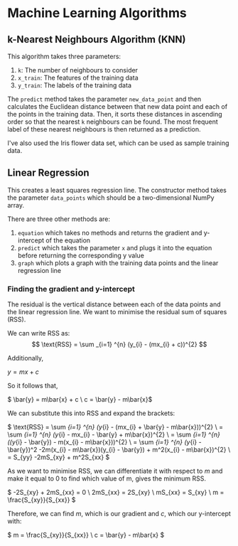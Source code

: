 # Machine Learning Algorithms

## k-Nearest Neighbours Algorithm (KNN)
This algorithm takes three parameters:

1. `k`: The number of neighbours to consider
2. `x_train`: The features of the training data
3. `y_train`: The labels of the training data

The `predict` method takes the parameter `new_data_point` and then calculates the Euclidean distance between that new data point and each of the points in the training data. Then, it sorts these distances in ascending order so that the nearest `k` neighbours can be found. The most frequent label of these nearest neighbours is then returned as a prediction.

I've also used the Iris flower data set, which can be used as sample training data.

## Linear Regression
This creates a least squares regression line. The constructor method takes the parameter `data_points` which should be a two-dimensional NumPy array.

There are three other methods are:
1. `equation` which takes no methods and returns the gradient and y-intercept of the equation
2. `predict` which takes the parameter `x` and plugs it into the equation before returning the corresponding y value
3. `graph` which plots a graph with the training data points and the linear regression line

### Finding the gradient and y-intercept
The residual is the vertical distance between each of the data points and the linear regression line. We want to minimise the residual sum of squares (RSS).

We can write RSS as:
$$
\text{RSS} = \sum _{i=1} ^{n} (y_{i} - (mx_{i} + c))^{2}
$$

Additionally,

$y = mx + c$

So it follows that,

$ \bar{y} = m\bar{x} + c
\\ c = \bar{y} - m\bar{x}$


We can substitute this into RSS and expand the brackets:

$
\text{RSS} = \sum _{i=1} ^{n} (y_{i} - (mx_{i} + \bar{y} - m\bar{x}))^{2}
\\ = \sum _{i=1} ^{n} (y_{i} - mx_{i} - \bar{y} + m\bar{x})^{2}
\\ = \sum _{i=1} ^{n} ((y_{i} - \bar{y}) - m(x_{i}  - m\bar{x}))^{2}
\\ = \sum _{i=1} ^{n} (y_{i} - \bar{y})^2 -2m(x_{i}  - m\bar{x})(y_{i} - \bar{y}) + m^2(x_{i}  - m\bar{x})^{2}
\\ = S_{yy} -2mS_{xy} + m^2S_{xx}
$

As we want to minimise RSS, we can differentiate it with respect to $m$ and make it equal to 0 to find which value of m, gives the minimum RSS.

$
-2S_{xy} + 2mS_{xx} = 0
\\ 2mS_{xx} = 2S_{xy}
\\ mS_{xx} = S_{xy}
\\ m = \frac{S_{xy}}{S_{xx}}
$

Therefore, we can find $m$, which is our gradient and $c$, which our y-intercept with:

$
m = \frac{S_{xy}}{S_{xx}}
\\ c = \bar{y} - m\bar{x}
$
